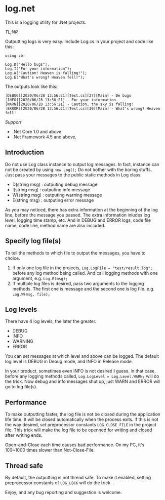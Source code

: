 # log.net

This is a logging utility for .Net projects.

*TL;NR*

Outputting logs is very easy. Include Log.cs in your project and code like this:
```
using zb;

Log.D("Hello bugs");
Log.I("For your information");
Log.W("Caution! Heaven is falling!");
Log.E("What's wrong? Heaven fell!");
```
The outputs look like this:
```
[DEBUG][2020/06/28 13:56:21][Test.cs][27][Main] - De bugs
[INFO][2020/06/28 13:56:21] - For your information
[WARN][2020/06/28 13:56:21] - Caution, the sky is falling!
[ERROR][2020/06/28 13:56:21][Test.cs][30][Main] - What's wrong? Heaven fell!
```

*Support*
- .Net Core 1.0 and above
- .Net Framework 4.5 and above, 

## Introduction
Do not use Log class instance to output log messages. In fact, instance can not be created by using ```new Log();``` Do not bother with the boring stuffs. Just pass your messages to the public static methods in Log class:
- D(string msg) : outputing debug message
- I(string msg) : outputing info message
- W(string msg) : outputing warning message
- E(string msg) : outputing error message

As you may noticed, there has extra information at the beginning of the log line, before the message you passed. The extra information inludes log level, logging time stamp, etc. And in DEBUG and ERROR logs, code file name, code line, method name are also included.

## Specify log file(s)
To tell the methods to which file to output the messages, you have to choice.
1. If only one log file in the projects, ```Log.LogFile = "test/result.log";``` before any log method being called. And call logging methods with one argument, e.g. ```Log.E(msg);```
2. If multiple log files is desired, pass two arguments to the logging methods. The first one is message and the second one is log file. e.g. ```Log.W(msg, file);```

## Log levels
There have 4 log levels, the later the greater.
- DEBUG
- INFO
- WARNING
- ERROR

You can set messages at which level and above can be logged. The default log level is DEBUG in Debug mode, and INFO in Release mode.

In your product, sometimes even INFO is not desired I guess. In that case, before any logging methods called, ```Log.LogLevel = Log.Level.WARN;``` will do the trick. Now debug and info messages shut up, just WARN and ERROR will go to log file(s).

## Performance
To make outputting faster, the log file is not be closed during the application life time. It will be closed automatically when the process exits. If this is not the way desired, set preprocessor constants ```LOG_CLOSE_FILE``` in the project file. This trick will make the log file to be openned for writing and closed after writing ends.

Open-and-Close each time causes bad performance. On my PC, it's 100~1000 times slower than Not-Close-File.

## Thread safe
By default, the outputting is not thread safe. To make it enabled, setting preprocessor constants of ```LOG_LOCK``` will do the trick.

Enjoy, and any bug reporting and suggestion is welcome.
